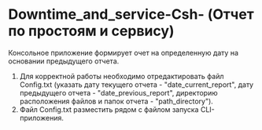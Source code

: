 # Downtime_and_service-Csh- (Отчет по простоям и сервису)

Консольное приложение формирует очет на определенную дату на основании предыдущего отчета.

1. Для корректной работы необходимо отредактировать файл Config.txt (указать дату текущего отчета - "date_current_report", дату предыдущего отчета - "date_previous_report", директорию расположения файлов и папок отчета - "path_directory").
2. Файл Config.txt разместить рядом с файлом запуска CLI-приложения.
